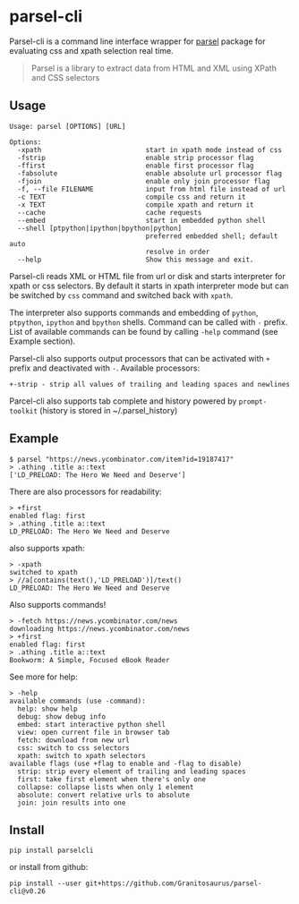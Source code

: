 # parsel-cli

Parsel-cli is a command line interface wrapper for [parsel](https://github.com/scrapy/parsel) package for evaluating css and xpath selection real time.
> Parsel is a library to extract data from HTML and XML using XPath and CSS selectors



## Usage

    Usage: parsel [OPTIONS] [URL]

    Options:
      -xpath                          start in xpath mode instead of css
      -fstrip                         enable strip processor flag
      -ffirst                         enable first processor flag
      -fabsolute                      enable absolute url processor flag
      -fjoin                          enable only join processor flag
      -f, --file FILENAME             input from html file instead of url
      -c TEXT                         compile css and return it
      -x TEXT                         compile xpath and return it
      --cache                         cache requests
      --embed                         start in embedded python shell
      --shell [ptpython|ipython|bpython|python]
                                      preferred embedded shell; default auto
                                      resolve in order
      --help                          Show this message and exit.


Parsel-cli reads XML or HTML file from url or disk and starts interpreter for xpath or css selectors.
By default it starts in xpath interpreter mode but can be switched by `css` command and switched back with `xpath`.

The interpreter also supports commands and embedding of `python`, `ptpython`, `ipython` and `bpython` shells.
Command can be called with `-` prefix. List of available commands can be found by calling `-help` command (see Example section).

Parsel-cli also supports output processors that can be activated with `+` prefix and deactivated with `-`.
Available processors:

    +-strip - strip all values of trailing and leading spaces and newlines

Parcel-cli also supports tab complete and history powered by `prompt-toolkit` (history is stored in ~/.parsel_history)

## Example

    $ parsel "https://news.ycombinator.com/item?id=19187417"
    > .athing .title a::text
    ['LD_PRELOAD: The Hero We Need and Deserve']

There are also processors for readability:

    > +first
    enabled flag: first
    > .athing .title a::text
    LD_PRELOAD: The Hero We Need and Deserve
    
also supports xpath:

    > -xpath
    switched to xpath
    > //a[contains(text(),'LD_PRELOAD')]/text()
    LD_PRELOAD: The Hero We Need and Deserve

Also supports commands!

    > -fetch https://news.ycombinator.com/news
    downloading https://news.ycombinator.com/news
    > +first
    enabled flag: first
    > .athing .title a::text                                                                                             
    Bookworm: A Simple, Focused eBook Reader

See more for help:

    > -help                                                                                                              
    available commands (use -command):
      help: show help
      debug: show debug info
      embed: start interactive python shell
      view: open current file in browser tab
      fetch: download from new url
      css: switch to css selectors
      xpath: switch to xpath selectors
    available flags (use +flag to enable and -flag to disable)
      strip: strip every element of trailing and leading spaces
      first: take first element when there's only one
      collapse: collapse lists when only 1 element
      absolute: convert relative urls to absolute
      join: join results into one

    
## Install
    
    pip install parselcli
    
or install from github:

    pip install --user git+https://github.com/Granitosaurus/parsel-cli@v0.26
    
